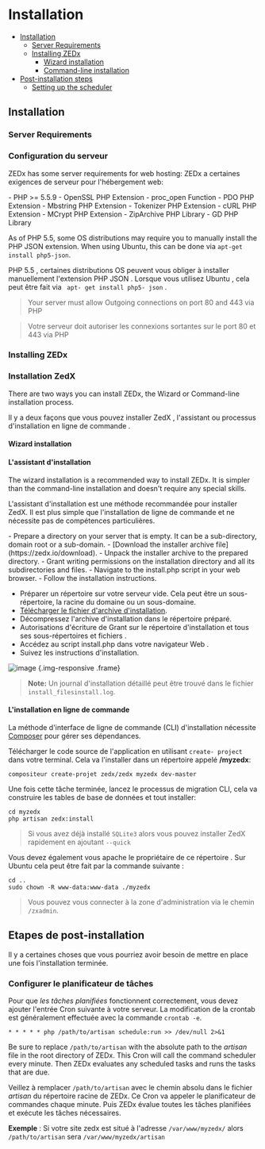 # Installation

- [Installation](#installation)
    - [Server Requirements](#server-requirements)
    - [Installing ZEDx](#installing-zedx)
        - [Wizard installation](#wizard-installation)
        - [Command-line installation](#command-line-installation)
- [Post-installation steps](#post-installation-steps)
    - [Setting up the scheduler](#Setting-up-the-scheduler)

<a name="installation"></a>
## Installation

<a name="server-requirements"></a>
### Server Requirements
### Configuration du serveur

ZEDx has some server requirements for web hosting:
ZEDx a certaines exigences de serveur pour l'hébergement web:

<div class="content-list" markdown="1">
- PHP >= 5.5.9
- OpenSSL PHP Extension
- proc_open Function
- PDO PHP Extension
- Mbstring PHP Extension
- Tokenizer PHP Extension
- cURL PHP Extension
- MCrypt PHP Extension
- ZipArchive PHP Library
- GD PHP Library
</div>

As of PHP 5.5, some OS distributions may require you to manually install the PHP JSON extension. When using Ubuntu, this can be done via `apt-get install php5-json`.

PHP 5.5 , certaines distributions OS peuvent vous obliger à installer manuellement l'extension PHP JSON . Lorsque vous utilisez Ubuntu , cela peut être fait via ` apt- get install php5- json` .

> Your server must allow Outgoing connections on port 80 and 443 via PHP

> Votre serveur doit autoriser les connexions sortantes sur le port 80 et 443 via PHP

<a name="installing-zedx"></a>
### Installing ZEDx
### Installation ZedX

There are two ways you can install ZEDx, the Wizard or Command-line installation process.

Il y a deux façons que vous pouvez installer ZedX , l'assistant ou processus d'installation en ligne de commande .

<a name="wizard-installation"></a>
#### Wizard installation
#### L'assistant d'installation

The wizard installation is a recommended way to install ZEDx. It is simpler than the command-line installation and doesn't require any special skills.

L'assistant d'installation est une méthode recommandée pour installer ZedX. Il est plus simple que l'installation de ligne de commande et ne nécessite pas de compétences particulières.

<div class="content-list" markdown="1">
- Prepare a directory on your server that is empty. It can be a sub-directory, domain root or a sub-domain.
- [Download the installer archive file](https://zedx.io/download).
- Unpack the installer archive to the prepared directory.
- Grant writing permissions on the installation directory and all its subdirectories and files.
- Navigate to the install.php script in your web browser.
- Follow the installation instructions.

- Préparer un répertoire sur votre serveur vide. Cela peut être un sous-répertoire, la racine du domaine ou un sous-domaine.
- [Télécharger le fichier d'archive d'installation](https://zedx.io/download).
- Décompressez l'archive d'installation dans le répertoire préparé.
- Autorisations d'écriture de Grant sur le répertoire d'installation et tous ses sous-répertoires et fichiers .
- Accédez au script install.php dans votre navigateur Web .
- Suivez les instructions d'installation.
</div>

![image](https://github.com/zedx/docs/blob/master/images/wizard-installer.png?raw=true) {.img-responsive .frame}

> **Note:** Un journal d'installation détaillé peut être trouvé dans le fichier `install_filesinstall.log`.

<a name="command-line-installation"></a>
#### L'installation en ligne de commande

La méthode d'interface de ligne de commande (CLI) d'installation nécessite [Composer](http://getcomposer.org/) pour gérer ses dépendances.

Télécharger le code source de l'application en utilisant `create- project` dans votre terminal. Cela va l'installer dans un répertoire appelé **/myzedx**:

    compositeur create-projet zedx/zedx myzedx dev-master

Une fois cette tâche terminée, lancez le processus de migration CLI, cela va construire les tables de base de données et tout installer:

    cd myzedx
    php artisan zedx:install

> Si vous avez déjà installé `SQLite3` alors vous pouvez installer ZedX rapidement en ajoutant `--quick`

Vous devez également vous apache le propriétaire de ce répertoire . Sur Ubuntu cela peut être fait par la commande suivante :

    cd ..
    sudo chown -R www-data:www-data ./myzedx

> Vous pouvez vous connecter à la zone d'administration via le chemin `/zxadmin`.

<a name="post-installation-steps"></a>

## Etapes de post-installation

Il y a certaines choses que vous pourriez avoir besoin de mettre en place une fois l'installation terminée.

<a name="Setting-up-the-scheduler"></a>
### Configurer le planificateur de tâches

Pour que *les tâches planifiées* fonctionnent correctement, vous devez ajouter l'entrée Cron suivante à votre serveur. La modification de la crontab est généralement effectuée avec la commande `crontab -e`.

    * * * * * php /path/to/artisan schedule:run >> /dev/null 2>&1

Be sure to replace `/path/to/artisan` with the absolute path to the *artisan* file in the root directory of ZEDx. This Cron will call the command scheduler every minute. Then ZEDx evaluates any scheduled tasks and runs the tasks that are due.

Veillez à remplacer `/path/to/artisan` avec le chemin absolu dans le fichier *artisan* du répertoire racine de ZEDx. Ce Cron va appeler le planificateur de commandes chaque minute. Puis ZEDx évalue toutes les tâches planifiées et exécute les tâches nécessaires.

**Exemple** : Si votre site zedx est situé à l'adresse `/var/www/myzedx/` alors `/path/to/artisan` sera `/var/www/myzedx/artisan`
